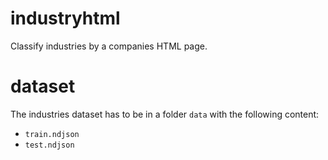 # industryhtml
Classify industries by a companies HTML page.

# dataset

The industries dataset has to be in a folder `data` with the following content:
- `train.ndjson`
- `test.ndjson`


